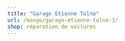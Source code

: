 ```yaml
---
title: "Garage Etienne Tolno"
url: /mongo/garage-etienne-tolno-3/
shop: réparation de voitures
---
```

